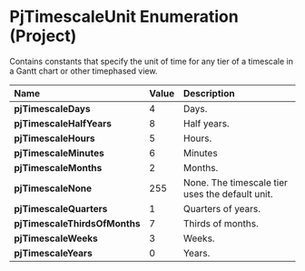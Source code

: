 
# PjTimescaleUnit Enumeration (Project)

Contains constants that specify the unit of time for any tier of a timescale in a Gantt chart or other timephased view. 



|**Name**|**Value**|**Description**|
|:-----|:-----|:-----|
| **pjTimescaleDays**|4|Days.|
| **pjTimescaleHalfYears**|8|Half years.|
| **pjTimescaleHours**|5|Hours.|
| **pjTimescaleMinutes**|6|Minutes|
| **pjTimescaleMonths**|2|Months.|
| **pjTimescaleNone**|255|None. The timescale tier uses the default unit.|
| **pjTimescaleQuarters**|1|Quarters of years.|
| **pjTimescaleThirdsOfMonths**|7|Thirds of months.|
| **pjTimescaleWeeks**|3|Weeks.|
| **pjTimescaleYears**|0|Years.|
